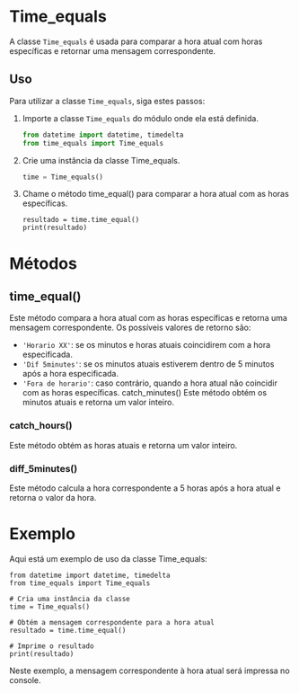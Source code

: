 # Time_equals

A classe `Time_equals` é usada para comparar a hora atual com horas específicas e retornar uma mensagem correspondente.

## Uso

Para utilizar a classe `Time_equals`, siga estes passos:

1. Importe a classe `Time_equals` do módulo onde ela está definida.

   ```python
   from datetime import datetime, timedelta
   from time_equals import Time_equals

2. Crie uma instância da classe Time_equals.

    ```python
    time = Time_equals()

3. Chame o método time_equal() para comparar a hora atual com as horas específicas.

    ```
    resultado = time.time_equal()
    print(resultado)

# Métodos
## time_equal()
Este método compara a hora atual com as horas específicas e retorna uma mensagem correspondente. Os possíveis valores de retorno são:

* `'Horario XX'`: se os minutos e horas atuais coincidirem com a hora especificada.
* `'Dif 5minutes'`: se os minutos atuais estiverem dentro de 5 minutos após a hora especificada.
* `'Fora de horario'`: caso contrário, quando a hora atual não coincidir com as horas específicas.
catch_minutes()
Este método obtém os minutos atuais e retorna um valor inteiro.

### catch_hours()
Este método obtém as horas atuais e retorna um valor inteiro.

### diff_5minutes()
Este método calcula a hora correspondente a 5 horas após a hora atual e retorna o valor da hora.

# Exemplo
Aqui está um exemplo de uso da classe Time_equals:
```
from datetime import datetime, timedelta
from time_equals import Time_equals

# Cria uma instância da classe
time = Time_equals()

# Obtém a mensagem correspondente para a hora atual
resultado = time.time_equal()

# Imprime o resultado
print(resultado)
```
Neste exemplo, a mensagem correspondente à hora atual será impressa no console.

